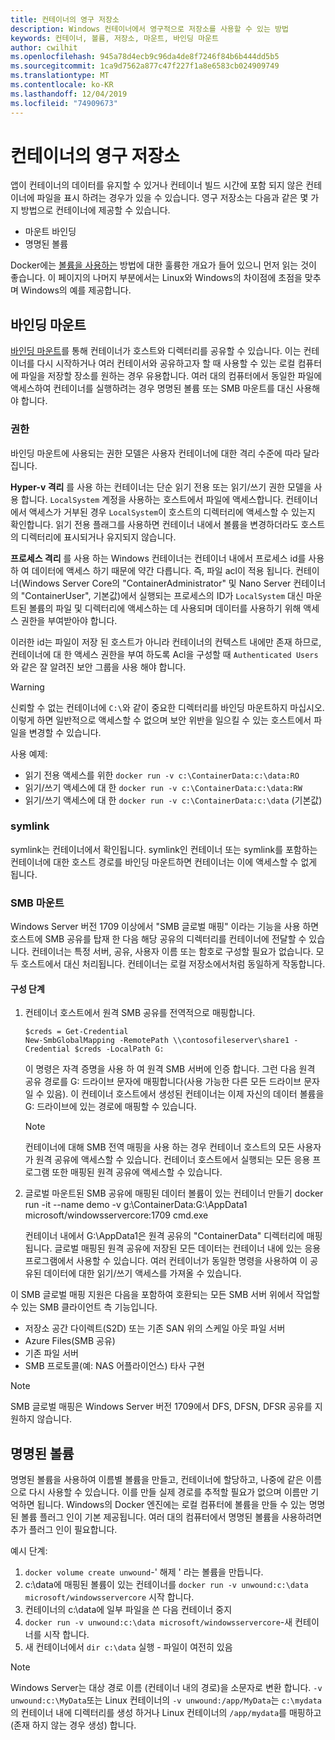 ```yaml
---
title: 컨테이너의 영구 저장소
description: Windows 컨테이너에서 영구적으로 저장소를 사용할 수 있는 방법
keywords: 컨테이너, 볼륨, 저장소, 마운트, 바인딩 마운트
author: cwilhit
ms.openlocfilehash: 945a78d4ecb9c96da4de8f7246f84b6b444dd5b5
ms.sourcegitcommit: 1ca9d7562a877c47f227f1a8e6583cb024909749
ms.translationtype: MT
ms.contentlocale: ko-KR
ms.lasthandoff: 12/04/2019
ms.locfileid: "74909673"
---
```

# <a name="persistent-storage-in-containers"></a>컨테이너의 영구 저장소

<!-- Great diagram would be great! -->

앱이 컨테이너의 데이터를 유지할 수 있거나 컨테이너 빌드 시간에 포함 되지 않은 컨테이너에 파일을 표시 하려는 경우가 있을 수 있습니다. 영구 저장소는 다음과 같은 몇 가지 방법으로 컨테이너에 제공할 수 있습니다.

- 마운트 바인딩
- 명명된 볼륨

Docker에는 [볼륨을 사용하는](https://docs.docker.com/engine/admin/volumes/volumes/) 방법에 대한 훌륭한 개요가 들어 있으니 먼저 읽는 것이 좋습니다. 이 페이지의 나머지 부분에서는 Linux와 Windows의 차이점에 초점을 맞추며 Windows의 예를 제공합니다.

## <a name="bind-mounts"></a>바인딩 마운트

[바인딩 마운트](https://docs.docker.com/engine/admin/volumes/bind-mounts/)를 통해 컨테이너가 호스트와 디렉터리를 공유할 수 있습니다. 이는 컨테이너를 다시 시작하거나 여러 컨테이서와 공유하고자 할 때 사용할 수 있는 로컬 컴퓨터에 파일을 저장할 장소를 원하는 경우 유용합니다. 여러 대의 컴퓨터에서 동일한 파일에 액세스하여 컨테이너를 실행하려는 경우 명명된 볼륨 또는 SMB 마운트를 대신 사용해야 합니다.

### <a name="permissions"></a>권한

바인딩 마운트에 사용되는 권한 모델은 사용자 컨테이너에 대한 격리 수준에 따라 달라집니다.

**Hyper-v 격리** 를 사용 하는 컨테이너는 단순 읽기 전용 또는 읽기/쓰기 권한 모델을 사용 합니다. `LocalSystem` 계정을 사용하는 호스트에서 파일에 액세스합니다. 컨테이너에서 액세스가 거부된 경우 `LocalSystem`이 호스트의 디렉터리에 액세스할 수 있는지 확인합니다. 읽기 전용 플래그를 사용하면 컨테이너 내에서 볼륨을 변경하더라도 호스트의 디렉터리에 표시되거나 유지되지 않습니다.

**프로세스 격리** 를 사용 하는 Windows 컨테이너는 컨테이너 내에서 프로세스 id를 사용 하 여 데이터에 액세스 하기 때문에 약간 다릅니다. 즉, 파일 acl이 적용 됩니다. 컨테이너(Windows Server Core의 "ContainerAdministrator" 및 Nano Server 컨테이너의 "ContainerUser", 기본값)에서 실행되는 프로세스의 ID가 `LocalSystem` 대신 마운트된 볼륨의 파일 및 디렉터리에 액세스하는 데 사용되며 데이터를 사용하기 위해 액세스 권한을 부여받아야 합니다.

이러한 id는 파일이 저장 된 호스트가 아니라 컨테이너의 컨텍스트 내에만 존재 하므로, 컨테이너에 대 한 액세스 권한을 부여 하도록 Acl을 구성할 때 `Authenticated Users`와 같은 잘 알려진 보안 그룹을 사용 해야 합니다.

> [!WARNING]
> 신뢰할 수 없는 컨테이너에 `C:\`와 같이 중요한 디렉터리를 바인딩 마운트하지 마십시오. 이렇게 하면 일반적으로 액세스할 수 없으며 보안 위반을 일으킬 수 있는 호스트에서 파일을 변경할 수 있습니다.

사용 예제:

- 읽기 전용 액세스를 위한 `docker run -v c:\ContainerData:c:\data:RO`
- 읽기/쓰기 액세스에 대 한 `docker run -v c:\ContainerData:c:\data:RW`
- 읽기/쓰기 액세스에 대 한 `docker run -v c:\ContainerData:c:\data` (기본값)

### <a name="symlinks"></a>symlink

symlink는 컨테이너에서 확인됩니다. symlink인 컨테이너 또는 symlink를 포함하는 컨테이너에 대한 호스트 경로를 바인딩 마운트하면 컨테이너는 이에 액세스할 수 없게 됩니다.

### <a name="smb-mounts"></a>SMB 마운트

Windows Server 버전 1709 이상에서 "SMB 글로벌 매핑" 이라는 기능을 사용 하면 호스트에 SMB 공유를 탑재 한 다음 해당 공유의 디렉터리를 컨테이너에 전달할 수 있습니다. 컨테이너는 특정 서버, 공유, 사용자 이름 또는 함호로 구성할 필요가 없습니다. 모두 호스트에서 대신 처리됩니다. 컨테이너는 로컬 저장소에서처럼 동일하게 작동합니다.

#### <a name="configuration-steps"></a>구성 단계

1. 컨테이너 호스트에서 원격 SMB 공유를 전역적으로 매핑합니다.
    ```
    $creds = Get-Credential
    New-SmbGlobalMapping -RemotePath \\contosofileserver\share1 -Credential $creds -LocalPath G:
    ```
    이 명령은 자격 증명을 사용 하 여 원격 SMB 서버에 인증 합니다. 그런 다음 원격 공유 경로를 G: 드라이브 문자에 매핑합니다(사용 가능한 다른 모든 드라이브 문자일 수 있음). 이 컨테이너 호스트에서 생성된 컨테이너는 이제 자신의 데이터 볼륨을 G: 드라이브에 있는 경로에 매핑할 수 있습니다.

    > [!NOTE]
    > 컨테이너에 대해 SMB 전역 매핑을 사용 하는 경우 컨테이너 호스트의 모든 사용자가 원격 공유에 액세스할 수 있습니다. 컨테이너 호스트에서 실행되는 모든 응용 프로그램 또한 매핑된 원격 공유에 액세스할 수 있습니다.

2. 글로벌 마운트된 SMB 공유에 매핑된 데이터 볼륨이 있는 컨테이너 만들기 docker run -it --name demo -v g:\ContainerData:G:\AppData1 microsoft/windowsservercore:1709 cmd.exe

    컨테이너 내에서 G:\AppData1은 원격 공유의 "ContainerData" 디렉터리에 매핑됩니다. 글로벌 매핑된 원격 공유에 저장된 모든 데이터는 컨테이너 내에 있는 응용 프로그램에서 사용할 수 있습니다. 여러 컨테이너가 동일한 명령을 사용하여 이 공유된 데이터에 대한 읽기/쓰기 액세스를 가져올 수 있습니다.

이 SMB 글로벌 매핑 지원은 다음을 포함하여 호환되는 모든 SMB 서버 위에서 작업할 수 있는 SMB 클라이언트 측 기능입니다.

- 저장소 공간 다이렉트(S2D) 또는 기존 SAN 위의 스케일 아웃 파일 서버
- Azure Files(SMB 공유)
- 기존 파일 서버
- SMB 프로토콜(예: NAS 어플라이언스) 타사 구현

> [!NOTE]
> SMB 글로벌 매핑은 Windows Server 버전 1709에서 DFS, DFSN, DFSR 공유를 지원하지 않습니다.

## <a name="named-volumes"></a>명명된 볼륨

명명된 볼륨을 사용하여 이름별 볼륨을 만들고, 컨테이너에 할당하고, 나중에 같은 이름으로 다시 사용할 수 있습니다. 이를 만들 실제 경로를 추적할 필요가 없으며 이름만 기억하면 됩니다. Windows의 Docker 엔진에는 로컬 컴퓨터에 볼륨을 만들 수 있는 명명된 볼륨 플러그 인이 기본 제공됩니다. 여러 대의 컴퓨터에서 명명된 볼륨을 사용하려면 추가 플러그 인이 필요합니다.

예시 단계:

1. `docker volume create unwound`-' 해제 ' 라는 볼륨을 만듭니다.
2. c:\data에 매핑된 볼륨이 있는 컨테이너를 `docker run -v unwound:c:\data microsoft/windowsservercore` 시작 합니다.
3. 컨테이너의 c:\data에 일부 파일을 쓴 다음 컨테이너 중지
4. `docker run -v unwound:c:\data microsoft/windowsservercore`-새 컨테이너를 시작 합니다.
5. 새 컨테이너에서 `dir c:\data` 실행 - 파일이 여전히 있음

> [!NOTE]
> Windows Server는 대상 경로 이름 (컨테이너 내의 경로)을 소문자로 변환 합니다. `-v unwound:c:\MyData`또는 Linux 컨테이너의 `-v unwound:/app/MyData`는 `c:\mydata`의 컨테이너 내에 디렉터리를 생성 하거나 Linux 컨테이너의 `/app/mydata`를 매핑하고 (존재 하지 않는 경우 생성) 합니다.
